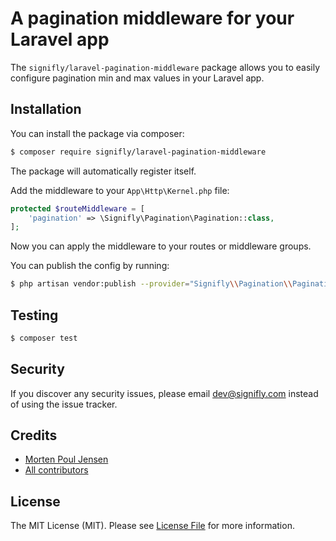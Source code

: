 # A pagination middleware for your Laravel app

The `signifly/laravel-pagination-middleware` package allows you to easily configure pagination min and max values in your Laravel app.

## Installation

You can install the package via composer:

```bash
$ composer require signifly/laravel-pagination-middleware
```

The package will automatically register itself.

Add the middleware to your `App\Http\Kernel.php` file:

```php
protected $routeMiddleware = [
    'pagination' => \Signifly\Pagination\Pagination::class,
];
```

Now you can apply the middleware to your routes or middleware groups.

You can publish the config by running:
```bash
$ php artisan vendor:publish --provider="Signifly\\Pagination\\PaginationServiceProvider"
```

## Testing
```bash
$ composer test
```

## Security

If you discover any security issues, please email dev@signifly.com instead of using the issue tracker.

## Credits

- [Morten Poul Jensen](https://github.com/pactode)
- [All contributors](../../contributors)

## License

The MIT License (MIT). Please see [License File](LICENSE.md) for more information.
